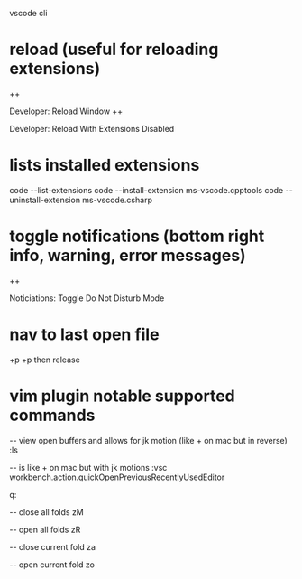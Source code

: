 vscode cli

# reload (useful for reloading extensions)
<cmd>+<shift>+<p> Developer: Reload Window
<cmd>+<shift>+<p> Developer: Reload With Extensions Disabled

# lists installed extensions
code --list-extensions
code --install-extension ms-vscode.cpptools
code --uninstall-extension ms-vscode.csharp

# toggle notifications (bottom right info, warning, error messages)
<cmd>+<shift>+<p> Noticiations: Toggle Do Not Disturb Mode

# nav to last open file
<cmd>+p <cmd>+p
then release

# vim plugin notable supported commands

-- view open buffers and allows for jk motion (like <ctrl>+<tab> on mac but in reverse)
:ls

-- is like <ctrl>+<tab> on mac but with jk motions
:vsc workbench.action.quickOpenPreviousRecentlyUsedEditor

q:

-- close all folds
zM

-- open all folds
zR

-- close current fold
za

-- open current fold
zo
